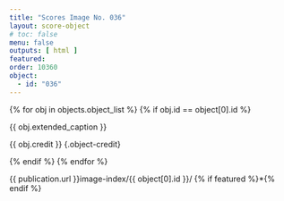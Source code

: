 ```yaml
---
title: "Scores Image No. 036"
layout: score-object
# toc: false
menu: false
outputs: [ html ]
featured: 
order: 10360
object:
  - id: "036"
---
```


{% for obj in objects.object_list %}
{% if obj.id == object[0].id %}

{{ obj.extended_caption }}

{{ obj.credit }} {.object-credit}

{% endif %}
{% endfor %}

<div class="object-credit object-url is-print-only">

{{ publication.url }}image-index/{{ object[0].id }}/ {% if featured %}*{% endif %}

</div>
